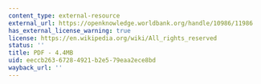 ```yaml
---
content_type: external-resource
external_url: https://openknowledge.worldbank.org/handle/10986/11986
has_external_license_warning: true
license: https://en.wikipedia.org/wiki/All_rights_reserved
status: ''
title: PDF - 4.4MB
uid: eeccb263-6728-4921-b2e5-79eaa2ece8bd
wayback_url: ''
---
```

